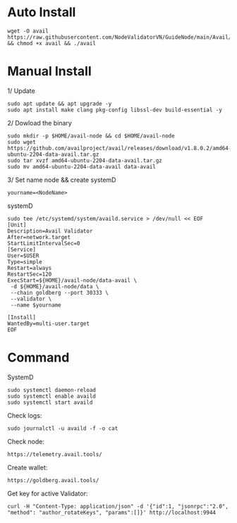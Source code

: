 # Auto Install

    wget -O avail https://raw.githubusercontent.com/NodeValidatorVN/GuideNode/main/Avail/avail && chmod +x avail && ./avail

# Manual Install

1/ Update

    sudo apt update && apt upgrade -y
    sudo apt install make clang pkg-config libssl-dev build-essential -y

2/ Dowload the binary

    sudo mkdir -p $HOME/avail-node && cd $HOME/avail-node
    sudo wget https://github.com/availproject/avail/releases/download/v1.8.0.2/amd64-ubuntu-2204-data-avail.tar.gz
    sudo tar xvzf amd64-ubuntu-2204-data-avail.tar.gz
    sudo mv amd64-ubuntu-2204-data-avail data-avail

3/ Set name node && create systemD

    yourname=<NodeName>

systemD

    sudo tee /etc/systemd/system/availd.service > /dev/null << EOF
    [Unit]
    Description=Avail Validator
    After=network.target
    StartLimitIntervalSec=0
    [Service]
    User=$USER
    Type=simple
    Restart=always
    RestartSec=120
    ExecStart=${HOME}/avail-node/data-avail \
     -d ${HOME}/avail-node/data \
     --chain goldberg --port 30333 \
     --validator \
     --name $yourname
    
    [Install]
    WantedBy=multi-user.target
    EOF

# Command

SystemD

    sudo systemctl daemon-reload
    sudo systemctl enable availd
    sudo systemctl start availd


Check logs:

    sudo journalctl -u availd -f -o cat

Check node:

    https://telemetry.avail.tools/

Create wallet:

    https://goldberg.avail.tools/

Get key for active Validator:

    curl -H "Content-Type: application/json" -d '{"id":1, "jsonrpc":"2.0", "method": "author_rotateKeys", "params":[]}' http://localhost:9944
